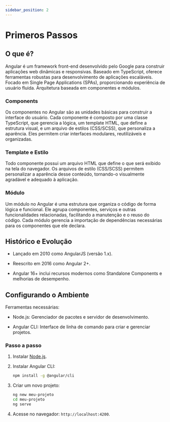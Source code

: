 ```yaml
---
sidebar_position: 2
---
```


# Primeros Passos

## O que é?

Angular é um framework front-end desenvolvido pelo Google para construir aplicações web dinâmicas e responsivas. Baseado em TypeScript, oferece ferramentas robustas para desenvolvimento de aplicações escaláveis. Focado em Single Page Applications (SPAs), proporcionando experiência de usuário fluida. Arquitetura baseada em componentes e módulos.

### Components

Os componentes no Angular são as unidades básicas para construir a interface do usuário. Cada componente é composto por uma classe TypeScript, que gerencia a lógica, um template HTML, que define a estrutura visual, e um arquivo de estilos (CSS/SCSS), que personaliza a aparência. Eles permitem criar interfaces modulares, reutilizáveis e organizadas.

### Template e Estilo

Todo componente possui um arquivo HTML que define o que será exibido na tela do navegador. Os arquivos de estilo (CSS/SCSS) permitem personalizar a aparência desse conteúdo, tornando-o visualmente agradável e adequado à aplicação.

### Módulo

Um módulo no Angular é uma estrutura que organiza o código de forma lógica e funcional. Ele agrupa componentes, serviços e outras funcionalidades relacionadas, facilitando a manutenção e o reuso do código. Cada módulo gerencia a importação de dependências necessárias para os componentes que ele declara.

## Histórico e Evolução

- Lançado em 2010 como AngularJS (versão 1.x).

- Reescrito em 2016 como Angular 2+.

- Angular 16+ inclui recursos modernos como Standalone Components e melhorias de desempenho.

## Configurando o Ambiente

Ferramentas necessárias:

- Node.js: Gerenciador de pacotes e servidor de desenvolvimento.

- Angular CLI: Interface de linha de comando para criar e gerenciar projetos.

### Passo a passo

1. Instalar [Node.js](https://nodejs.org/en/download).
2. Instalar Angular CLI:

   ```bash
   npm install -g @angular/cli
   ```

3. Criar um novo projeto:

   ```bash
   ng new meu-projeto
   cd meu-projeto
   ng serve
   ```

4. Acesse no navegador: `http://localhost:4200`.
